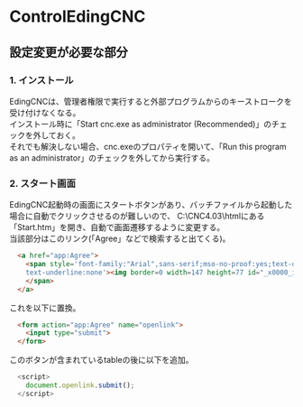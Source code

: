 # ControlEdingCNC

## 設定変更が必要な部分
### 1. インストール
EdingCNCは、管理者権限で実行すると外部プログラムからのキーストロークを受け付けなくなる。\
インストール時に「Start cnc.exe as administrator (Recommended)」のチェックを外しておく。\
それでも解決しない場合、cnc.exeのプロパティを開いて、「Run this program as an administrator」のチェックを外してから実行する。

### 2. スタート画面
EdingCNC起動時の画面にスタートボタンがあり、バッチファイルから起動した場合に自動でクリックさせるのが難しいので、
C:\CNC4.03\htmlにある「Start.htm」を開き、自動で画面遷移するように変更する。
\
当該部分はこのリンク(「Agree」などで検索すると出てくる)。

```html
  <a href="app:Agree">
    <span style='font-family:"Arial",sans-serif;mso-no-proof:yes;text-decoration:none;
    text-underline:none'><img border=0 width=147 height=77 id="_x0000_i1026" src=start.gif alt="START CNC">
    </span>
  </a>
```
これを以下に置換。

```html
  <form action="app:Agree" name="openlink">
    <input type="submit">
  </form>
```
このボタンが含まれているtableの後に以下を追加。

```js
  <script>
    document.openlink.submit();
  </script>
  ```
